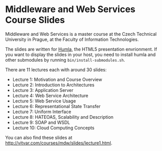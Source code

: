 # Middleware and Web Services Course Slides
Middleware and Web Services is a master course at the Czech Technical 
University in Prague, at the Faculty of Information Technologies. 

The slides are written for <a href="http://github.com/tomvit/humla">Humla</a>, the HTML5 
presentation envrionment. If you want to display the slides in your host, you need to 
install humla and other submodules by running `bin/install-submodules.sh`.

There are 11 lectures each with around 30 slides:
* Lecture 1: Motivation and Course Overview
* Lecture 2: Introduction to Architectures
* Lecture 3: Application Server 
* Lecture 4: Web Service Architecture
* Lecture 5: Web Service Usage 
* Lecture 6: Representational State Transfer 
* Lecture 7: Uniform Interface
* Lecture 8: HATEOAS, Scalability and Description 
* Lecture 9: SOAP and WSDL
* Lecture 10: Cloud Computing Concepts

You can also find these slides at http://vitvar.com/courses/mdw/slides/lecture1.html.
